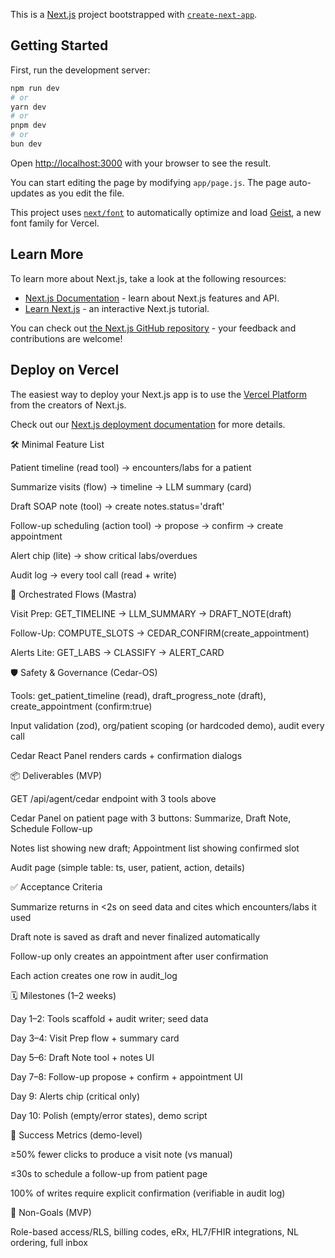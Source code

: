 This is a [Next.js](https://nextjs.org) project bootstrapped with [`create-next-app`](https://github.com/vercel/next.js/tree/canary/packages/create-next-app).

## Getting Started

First, run the development server:

```bash
npm run dev
# or
yarn dev
# or
pnpm dev
# or
bun dev
```

Open [http://localhost:3000](http://localhost:3000) with your browser to see the result.

You can start editing the page by modifying `app/page.js`. The page auto-updates as you edit the file.

This project uses [`next/font`](https://nextjs.org/docs/app/building-your-application/optimizing/fonts) to automatically optimize and load [Geist](https://vercel.com/font), a new font family for Vercel.

## Learn More

To learn more about Next.js, take a look at the following resources:

- [Next.js Documentation](https://nextjs.org/docs) - learn about Next.js features and API.
- [Learn Next.js](https://nextjs.org/learn) - an interactive Next.js tutorial.

You can check out [the Next.js GitHub repository](https://github.com/vercel/next.js) - your feedback and contributions are welcome!

## Deploy on Vercel

The easiest way to deploy your Next.js app is to use the [Vercel Platform](https://vercel.com/new?utm_medium=default-template&filter=next.js&utm_source=create-next-app&utm_campaign=create-next-app-readme) from the creators of Next.js.

Check out our [Next.js deployment documentation](https://nextjs.org/docs/app/building-your-application/deploying) for more details.

🛠 Minimal Feature List

Patient timeline (read tool) → encounters/labs for a patient

Summarize visits (flow) → timeline → LLM summary (card)

Draft SOAP note (tool) → create notes.status='draft'

Follow-up scheduling (action tool) → propose → confirm → create appointment

Alert chip (lite) → show critical labs/overdues

Audit log → every tool call (read + write)

🧠 Orchestrated Flows (Mastra)

Visit Prep: GET_TIMELINE → LLM_SUMMARY → DRAFT_NOTE(draft)

Follow-Up: COMPUTE_SLOTS → CEDAR_CONFIRM(create_appointment)

Alerts Lite: GET_LABS → CLASSIFY → ALERT_CARD

🛡 Safety & Governance (Cedar-OS)

Tools: get_patient_timeline (read), draft_progress_note (draft), create_appointment (confirm:true)

Input validation (zod), org/patient scoping (or hardcoded demo), audit every call

Cedar React Panel renders cards + confirmation dialogs

📦 Deliverables (MVP)

GET /api/agent/cedar endpoint with 3 tools above

Cedar Panel on patient page with 3 buttons: Summarize, Draft Note, Schedule Follow-up

Notes list showing new draft; Appointment list showing confirmed slot

Audit page (simple table: ts, user, patient, action, details)

✅ Acceptance Criteria

Summarize returns in <2s on seed data and cites which encounters/labs it used

Draft note is saved as draft and never finalized automatically

Follow-up only creates an appointment after user confirmation

Each action creates one row in audit_log

🗓 Milestones (1–2 weeks)

Day 1–2: Tools scaffold + audit writer; seed data

Day 3–4: Visit Prep flow + summary card

Day 5–6: Draft Note tool + notes UI

Day 7–8: Follow-up propose + confirm + appointment UI

Day 9: Alerts chip (critical only)

Day 10: Polish (empty/error states), demo script

📏 Success Metrics (demo-level)

≥50% fewer clicks to produce a visit note (vs manual)

≤30s to schedule a follow-up from patient page

100% of writes require explicit confirmation (verifiable in audit log)

🧭 Non-Goals (MVP)

Role-based access/RLS, billing codes, eRx, HL7/FHIR integrations, NL ordering, full inbox